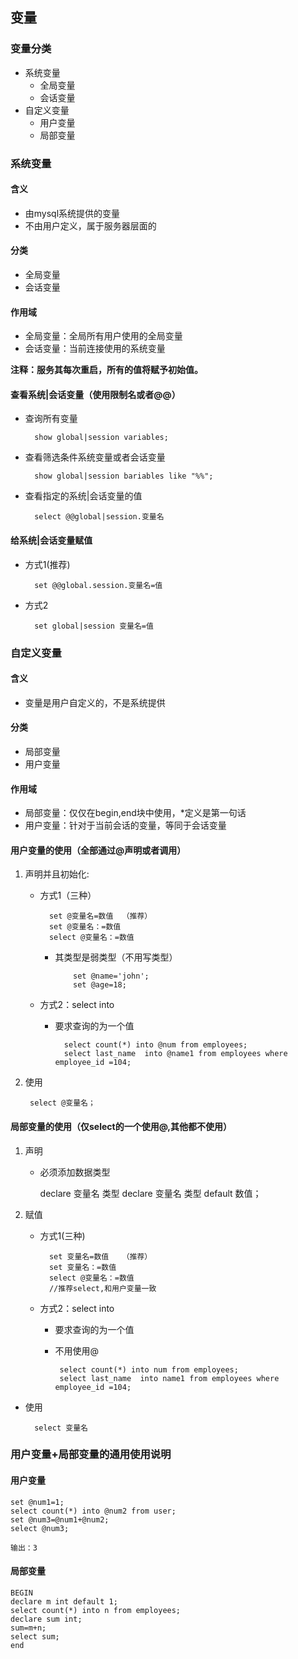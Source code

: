 


## 变量 ##

### 变量分类 ###

- 系统变量
    - 全局变量
    - 会话变量
- 自定义变量
    - 用户变量
    - 局部变量
     



### 系统变量 ###

#### 含义 ####

-  由mysql系统提供的变量
-  不由用户定义，属于服务器层面的

#### 分类 ####

- 全局变量
- 会话变量

#### 作用域 ####

- 全局变量：全局所有用户使用的全局变量
- 会话变量：当前连接使用的系统变量

**注释：服务其每次重启，所有的值将赋予初始值。**

#### 查看系统|会话变量（使用限制名或者@@） ####

- 查询所有变量

        show global|session variables;

- 查看筛选条件系统变量或者会话变量

        show global|session bariables like "%%";

- 查看指定的系统|会话变量的值

        select @@global|session.变量名

#### 给系统|会话变量赋值 ####

- 方式1(推荐)

        set @@global.session.变量名=值

- 方式2

        set global|session 变量名=值





### 自定义变量 ###

#### 含义 ####

- 变量是用户自定义的，不是系统提供

#### 分类 ####

- 局部变量
- 用户变量

#### 作用域 ####

- 局部变量：仅仅在begin,end块中使用，*定义是第一句话
- 用户变量：针对于当前会话的变量，等同于会话变量

#### 用户变量的使用（全部通过@声明或者调用） ####


1. 声明并且初始化:
    - 方式1（三种）
 
            set @变量名=数值  （推荐）
            set @变量名：=数值
            select @变量名：=数值   
           
      - 其类型是弱类型（不用写类型）

                set @name='john';
                set @age=18;
    - 方式2：select into 
        - 要求查询的为一个值
        
                select count(*) into @num from employees;
                select last_name  into @name1 from employees where employee_id =104;

2. 使用 

        select @变量名；


#### 局部变量的使用（仅select的一个使用@,其他都不使用） ####

1. 声明
    - 必须添加数据类型

        declare 变量名 类型
        declare 变量名 类型 default 数值； 
2. 赋值   
    - 方式1(三种)

            set 变量名=数值   （推荐）
            set 变量名：=数值
            select @变量名：=数值
            //推荐select,和用户变量一致  

    - 方式2：select into 
         - 要求查询的为一个值
         - 不用使用@
        
                select count(*) into num from employees;
                select last_name  into name1 from employees where employee_id =104;



- 使用

        select 变量名



### 用户变量+局部变量的通用使用说明 ###


#### 用户变量 ####

    set @num1=1;
    select count(*) into @num2 from user;
    set @num3=@num1+@num2;
    select @num3;
    
    输出：3

#### 局部变量 ####

    BEGIN
    declare m int default 1;
    select count(*) into n from employees;
    declare sum int;
    sum=m+n;
    select sum;
    end 